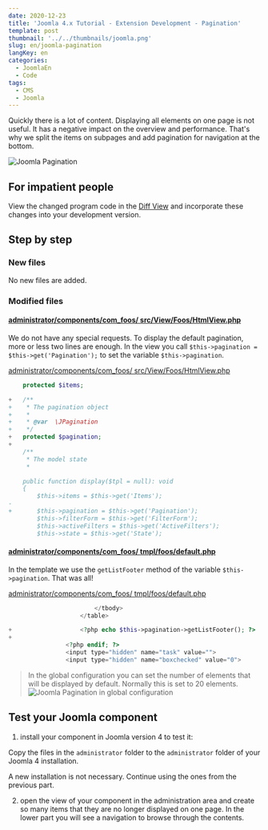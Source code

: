 ```yaml
---
date: 2020-12-23
title: 'Joomla 4.x Tutorial - Extension Development - Pagination'
template: post
thumbnail: '../../thumbnails/joomla.png'
slug: en/joomla-pagination
langKey: en
categories:
  - JoomlaEn
  - Code
tags:
  - CMS
  - Joomla
---
```


Quickly there is a lot of content. Displaying all elements on one page is not useful. It has a negative impact on the overview and performance. That's why we split the items on subpages and add pagination for navigation at the bottom.

![Joomla Pagination](/images/j4x23x1.png)

## For impatient people

View the changed program code in the [Diff View](https://github.com/astridx/boilerplate/compare/t18...t19) and incorporate these changes into your development version.

## Step by step

### New files

No new files are added.

### Modified files

#### [administrator/components/com_foos/ src/View/Foos/HtmlView.php](https://github.com/astridx/boilerplate/compare/t18...t19#diff-8e3d37bbd99544f976bf8fd323eb5250)

We do not have any special requests. To display the default pagination, more or less two lines are enough. In the view you call
`$this->pagination = $this->get('Pagination');` to set the variable `$this->pagination`.

[administrator/components/com_foos/ src/View/Foos/HtmlView.php](https://github.com/astridx/boilerplate/blob/23dfac84a81f5e050ba474e80f04a8ddf19c4658/src/administrator/components/com_foos/src/View/Foos/HtmlView.php)

```php {diff}
 	protected $items;

+	/**
+	 * The pagination object
+	 *
+	 * @var  \JPagination
+	 */
+	protected $pagination;
+
 	/**
 	 * The model state
 	 *

 	public function display($tpl = null): void
 	{
 		$this->items = $this->get('Items');
-
+		$this->pagination = $this->get('Pagination');
 		$this->filterForm = $this->get('FilterForm');
 		$this->activeFilters = $this->get('ActiveFilters');
 		$this->state = $this->get('State');

```

#### [administrator/components/com_foos/ tmpl/foos/default.php](https://github.com/astridx/boilerplate/compare/t18...t19#diff-3186af99ea4e3321b497b86fcd1cd757)

In the template we use the `getListFooter` method of the variable `$this->pagination`. That was all!

[administrator/components/com_foos/ tmpl/foos/default.php](https://github.com/astridx/boilerplate/blob/23dfac84a81f5e050ba474e80f04a8ddf19c4658/src/administrator/components/com_foos/tmpl/foos/default.php)

```php {diff}
 						</tbody>
 					</table>

+					<?php echo $this->pagination->getListFooter(); ?>
+
 				<?php endif; ?>
 				<input type="hidden" name="task" value="">
 				<input type="hidden" name="boxchecked" value="0">

```

> In the global configuration you can set the number of elements that will be displayed by default. Normally this is set to 20 elements.
> ![Joomla Pagination in global configuration](/images/j4x23x2.png)

## Test your Joomla component

1. install your component in Joomla version 4 to test it:

Copy the files in the `administrator` folder to the `administrator` folder of your Joomla 4 installation.

A new installation is not necessary. Continue using the ones from the previous part.

2. open the view of your component in the administration area and create so many items that they are no longer displayed on one page. In the lower part you will see a navigation to browse through the contents.
